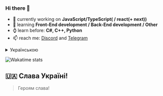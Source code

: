 ### Hi there 👋

- 🔭 currently working on **JavaScript/TypeScript( / react(+ next))**
- 🌱 learning **Front-End development / Back-End development / Other**
- ⌚ learn before: **C#, C++, Python**
- 📫 reach me: [Discord](https://discord.com/users/481344295354368020) and [Telegram](https://t.me/demonwayne1)

<details><summary>Українською</summary>
<p>

### Вітаю 👋

- 🔭 Зараз працюю на **JavaScript/TypeScript( / react(+ next))**
- 🌱 Вчу **Front-End розробку / Back-End розробку / Інше**
- ⌚ Вчив раніше: **C#, C++, Python**
- 📫 Зв'язок зі мною: [Discord](https://discord.com/users/481344295354368020) або [Telegram](https://t.me/demonwayne1)

</p>
</details>

<!-- General stats of profile -->
![Wakatime stats](https://github-readme-stats.vercel.app/api/wakatime?username=demonwayne)

## :ukraine: Слава Україні!
> Героям слава!
